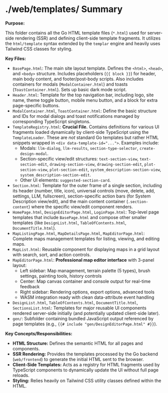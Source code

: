 # ./web/templates/ Summary

**Purpose:**

This folder contains all the Go HTML template files (`*.html`) used for server-side rendering (SSR) and defining client-side template fragments. It utilizes the `html/template` syntax extended by the `templar` engine and heavily uses Tailwind CSS classes for styling.

**Key Files:**

*   `BasePage.html`: The main site layout template. Defines the `<html>`, `<head>`, and `<body>` structure. Includes placeholders (`{{ block }}`) for header, main body content, and footer/post-body scripts. Also includes containers for modals (`ModalContainer.html`) and toasts (`ToastContainer.html`). Sets up basic dark mode script.
*   `Header.html`: Template for the top navigation bar, including logo, site name, theme toggle button, mobile menu button, and a block for extra page-specific buttons.
*   `ModalContainer.html`, `ToastContainer.html`: Define the basic structure and IDs for modal dialogs and toast notifications managed by corresponding TypeScript singletons.
*   `TemplateRegistry.html`: **Crucial File.** Contains definitions for various UI fragments loaded dynamically by client-side TypeScript using the `TemplateLoader`. These are *not* standard Go templates but rather HTML snippets wrapped in `<div data-template-id="...">`. Examples include:
    *   Modals: `llm-dialog`, `llm-results`, `section-type-selector`, `create-design-modal`.
    *   Section-specific view/edit structures: `text-section-view`, `text-section-edit`, `drawing-section-view`, `drawing-section-edit`, `plot-section-view`, `plot-section-edit`, `system_description-section-view`, `system_description-section-edit`.
    *   Other UI elements: `suggested-section-card`.
*   `Section.html`: Template for the outer frame of a single section, including its header (number, title, icon), universal controls (move, delete, add, settings, LLM, fullscreen), section-specific action bars (for System Description view/edit), and the main content container (`.section-content`) where the specific view/edit component renders.
*   `HomePage.html`, `DesignEditorPage.html`, `LoginPage.html`: Top-level page templates that include `BasePage.html` and compose other smaller templates (like `DesignList.html`, `TableOfContents.html`, `DocumentTitle.html`).
*   `MapListingPage.html`, `MapDetailsPage.html`, `MapEditorPage.html`: Complete maps management templates for listing, viewing, and editing maps.
*   `MapList.html`: Reusable component for displaying maps in a grid layout with search, sort, and action controls.
*   `MapEditorPage.html`: **Professional map editor interface** with 3-panel layout:
    *   Left sidebar: Map management, terrain palette (5 types), brush settings, painting tools, history controls
    *   Center: Map canvas container and console output for real-time feedback
    *   Right sidebar: Rendering options, export options, advanced tools
    *   WASM integration ready with clean data-attribute event handling
*   `DesignList.html`, `TableOfContents.html`, `DocumentTitle.html`, `SectionsList.html`: Templates for major reusable UI components rendered server-side initially (and potentially updated client-side later).
*   `gen/`: Subfolder containing bundled JavaScript output referenced by page templates (e.g., `{{# include "gen/DesignEditorPage.html" #}}`).

**Key Concepts/Responsibilities:**

*   **HTML Structure:** Defines the semantic HTML for all pages and components.
*   **SSR Rendering:** Provides the templates processed by the Go backend (`web/frontend`) to generate the initial HTML sent to the browser.
*   **Client-Side Templates:** Acts as a registry for HTML fragments used by TypeScript components to dynamically update the UI without full page reloads.
*   **Styling:** Relies heavily on Tailwind CSS utility classes defined within the HTML.
